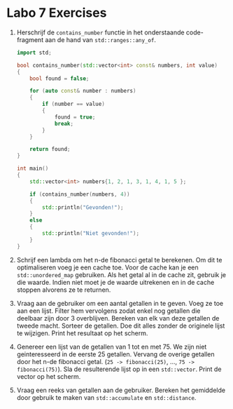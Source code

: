 # Labo 7 Exercises

1. Herschrijf de `contains_number` functie in het onderstaande code-fragment aan de hand van `std::ranges::any_of`.

   ```c++
   import std;

   bool contains_number(std::vector<int> const& numbers, int value)
   {
       bool found = false;

       for (auto const& number : numbers)
       {
           if (number == value)
           {
               found = true;
               break;
           }
       }

       return found;
   }

   int main()
   {
       std::vector<int> numbers{1, 2, 1, 3, 1, 4, 1, 5 };

       if (contains_number(numbers, 4))
       {
           std::println("Gevonden!");
       }
       else
       {
           std::println("Niet gevonden!");
       }
   }
   ```

2. Schrijf een lambda om het n-de fibonacci getal te berekenen. Om dit te optimaliseren voeg je een cache toe. Voor de cache kan je een `std::unordered_map` gebruiken. Als het getal al in de cache zit, gebruik je die waarde. Indien niet moet je de waarde uitrekenen en in de cache stoppen alvorens ze te returnen.
3. Vraag aan de gebruiker om een aantal getallen in te geven. Voeg ze toe aan een lijst. Filter hem vervolgens zodat enkel nog getallen die deelbaar zijn door 3 overblijven. Bereken van elk van deze getallen de tweede macht. Sorteer de getallen. Doe dit alles zonder de originele lijst te wijzigen. Print het resultaat op het scherm.
4. Genereer een lijst van de getallen van 1 tot en met 75. We zijn niet geinteresseerd in de eerste 25 getallen. Vervang de overige getallen door het n-de fibonacci getal. (`25 -> fibonacci(25)`, ..., `75 -> fibonacci(75)`). Sla de resulterende lijst op in een `std::vector`. Print de vector op het scherm.
5. Vraag een reeks van getallen aan de gebruiker. Bereken het gemiddelde door gebruik te maken van `std::accumulate` en `std::distance`.
